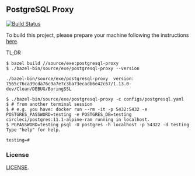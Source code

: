 ## PostgreSQL Proxy

[![Build Status](https://dev.azure.com/envoy-postgres/postgresql-proxy/_apis/build/status/envoy-postgres.postgresql-proxy?branchName=master)](https://dev.azure.com/envoy-postgres/postgresql-proxy/_build/latest?definitionId=1&branchName=master)

To build this project, please prepare your machine following the instructions [here](https://github.com/envoyproxy/envoy/blob/master/bazel/README.md).

TL;DR

```
$ bazel build //source/exe:postgresql-proxy
$ ./bazel-bin/source/exe/postgresql-proxy --version

./bazel-bin/source/exe/postgresql-proxy  version: 7565c76ca39cda76c9a7e7c3ba73ecadb6e42c67/1.13.0-dev/Clean/DEBUG/BoringSSL

$ ./bazel-bin/source/exe/postgresql-proxy -c configs/postgresql.yaml
$ # from another terminal session
$ # e.g. you have: docker run --rm -it -p 5432:5432 -e POSTGRES_PASSWORD=testing -e POSTGRES_DB=testing circleci/postgres:11.1-alpine-ram running in localhost.
$ PGPASSWORD=testing psql -U postgres -h localhost -p 54322 -d testing
Type "help" for help.

testing=#
```

### License

[LICENSE](LICENSE).
